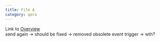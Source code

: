 ```yaml
---
title: File A
category: qara
---
```

Link to [Overview](../overview)  
send again -> should be fixed -> removed obsolete event trigger -> wth?
